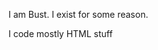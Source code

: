 I am Bust. I exist for some reason.

I code mostly HTML stuff
<!---
TheBustine99/TheBustine99 is a ✨ special ✨ repository because its `README.md` (this file) appears on your GitHub profile.
You can click the Preview link to take a look at your changes.
--->
